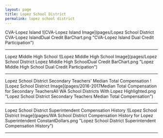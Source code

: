 ```yaml
---
layout: page
title: Lopez School District
permalink: lopez school district
---
```



CVA-Lopez Island
![CVA-Lopez Island Image](pages/Lopez School District CVA-Lopez IslandDual Credit BarChart.png "CVA-Lopez Island Dual Credit Participation")

___

Lopez Middle High School
![Lopez Middle High School Image](pages/Lopez School District Lopez Middle High SchoolDual Credit BarChart.png "Lopez Middle High School Dual Credit Participation")

___

Lopez School District Secondary Teachers' Median Total Compensation
![Lopez School District Image](pages/2016-2017Median Total Compensation for Secondary TeachersAll WA School Districts With Lopez Highlighted.png "Lopez School District Secondary Teachers Median Total Compensation")

___

Lopez School District Superintendent Compensation History
![Lopez School District Image](pages/WA School District Compensation History for Lopez Superintendent ConstantDollars.png "Lopez School District Superintendent Compensation History")

___

